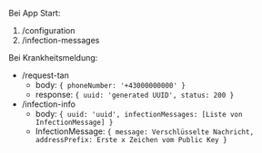 Bei App Start:
1. /configuration
2. /infection-messages

Bei Krankheitsmeldung:
- /request-tan
  - body: ```{ phoneNumber: '+43000000000' }```
  - response: ```{ uuid: 'generated UUID', status: 200 }```
- /infection-info
  - body: ```{ uuid: 'uuid', infectionMessages: [Liste von InfectionMessage] }```
  - InfectionMessage: ```{ message: Verschlüsselte Nachricht, addressPrefix: Erste x Zeichen vom Public Key }```